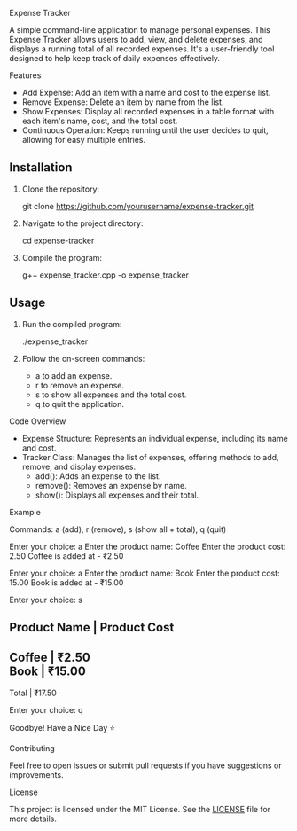 Expense Tracker

A simple command-line application to manage personal expenses. This Expense Tracker allows users to add, view, and delete expenses, and displays a running total of all recorded expenses. It's a user-friendly tool designed to help keep track of daily expenses effectively.

Features

- Add Expense: Add an item with a name and cost to the expense list.
- Remove Expense: Delete an item by name from the list.
- Show Expenses: Display all recorded expenses in a table format with each item's name, cost, and the total cost.
- Continuous Operation: Keeps running until the user decides to quit, allowing for easy multiple entries.

## Installation

1. Clone the repository:
    
    git clone https://github.com/yourusername/expense-tracker.git
    
2. Navigate to the project directory:
    
    cd expense-tracker
    
3. Compile the program:
    
    g++ expense_tracker.cpp -o expense_tracker
    

## Usage

1. Run the compiled program:
    
    ./expense_tracker
    
2. Follow the on-screen commands:
   - a to add an expense.
   - r to remove an expense.
   - s to show all expenses and the total cost.
   - q to quit the application.

Code Overview

- Expense Structure: Represents an individual expense, including its name and cost.
- Tracker Class: Manages the list of expenses, offering methods to add, remove, and display expenses.
  - add(): Adds an expense to the list.
  - remove(): Removes an expense by name.
  - show(): Displays all expenses and their total.

 Example

Commands: a (add), r (remove), s (show all + total), q (quit)

Enter your choice: a
Enter the product name: Coffee
Enter the product cost: 2.50
Coffee is added at - ₹2.50

Enter your choice: a
Enter the product name: Book
Enter the product cost: 15.00
Book is added at - ₹15.00

Enter your choice: s

Product Name        | Product Cost   
-------------------------------------
Coffee              | ₹2.50           
Book                | ₹15.00          
-------------------------------------
Total               | ₹17.50          

Enter your choice: q

Goodbye! Have a Nice Day ⭐️

Contributing

Feel free to open issues or submit pull requests if you have suggestions or improvements.

License

This project is licensed under the MIT License. See the [LICENSE](LICENSE) file for more details.
